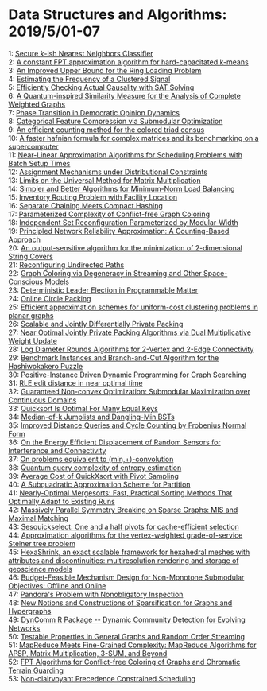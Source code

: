 # Data Structures and Algorithms: 2019/5/01-07  
1: [Secure $k$-ish Nearest Neighbors Classifier](https://doi.org/10.48550/arXiv.1801.07301)  
2: [A constant FPT approximation algorithm for hard-capacitated k-means](https://doi.org/10.48550/arXiv.1901.04628)  
3: [An Improved Upper Bound for the Ring Loading Problem](https://doi.org/10.48550/arXiv.1904.02119)  
4: [Estimating the Frequency of a Clustered Signal](https://doi.org/10.48550/arXiv.1904.13043)  
5: [Efficiently Checking Actual Causality with SAT Solving](https://doi.org/10.48550/arXiv.1904.13101)  
6: [A Quantum-inspired Similarity Measure for the Analysis of Complete  Weighted Graphs](https://doi.org/10.48550/arXiv.1904.13239)  
7: [Phase Transition in Democratic Opinion Dynamics](https://doi.org/10.48550/arXiv.1904.13309)  
8: [Categorical Feature Compression via Submodular Optimization](https://doi.org/10.48550/arXiv.1904.13389)  
9: [An efficient counting method for the colored triad census](https://doi.org/10.48550/arXiv.1802.01481)  
10: [A faster hafnian formula for complex matrices and its benchmarking on a  supercomputer](https://doi.org/10.48550/arXiv.1805.12498)  
11: [Near-Linear Approximation Algorithms for Scheduling Problems with Batch  Setup Times](https://doi.org/10.48550/arXiv.1810.01223)  
12: [Assignment Mechanisms under Distributional Constraints](https://doi.org/10.48550/arXiv.1810.04331)  
13: [Limits on the Universal Method for Matrix Multiplication](https://doi.org/10.48550/arXiv.1812.08731)  
14: [Simpler and Better Algorithms for Minimum-Norm Load Balancing](https://doi.org/10.48550/arXiv.1905.00044)  
15: [Inventory Routing Problem with Facility Location](https://doi.org/10.48550/arXiv.1905.00148)  
16: [Separate Chaining Meets Compact Hashing](https://doi.org/10.48550/arXiv.1905.00163)  
17: [Parameterized Complexity of Conflict-free Graph Coloring](https://doi.org/10.48550/arXiv.1905.00305)  
18: [Independent Set Reconfiguration Parameterized by Modular-Width](https://doi.org/10.48550/arXiv.1905.00340)  
19: [Principled Network Reliability Approximation: A Counting-Based Approach](https://doi.org/10.48550/arXiv.1806.00917)  
20: [An output-sensitive algorithm for the minimization of 2-dimensional  String Covers](https://doi.org/10.48550/arXiv.1806.08131)  
21: [Reconfiguring Undirected Paths](https://doi.org/10.48550/arXiv.1905.00518)  
22: [Graph Coloring via Degeneracy in Streaming and Other Space-Conscious  Models](https://doi.org/10.48550/arXiv.1905.00566)  
23: [Deterministic Leader Election in Programmable Matter](https://doi.org/10.48550/arXiv.1905.00580)  
24: [Online Circle Packing](https://doi.org/10.48550/arXiv.1905.00612)  
25: [Efficient approximation schemes for uniform-cost clustering problems in  planar graphs](https://doi.org/10.48550/arXiv.1905.00656)  
26: [Scalable and Jointly Differentially Private Packing](https://doi.org/10.48550/arXiv.1905.00767)  
27: [Near Optimal Jointly Private Packing Algorithms via Dual Multiplicative  Weight Update](https://doi.org/10.48550/arXiv.1905.00812)  
28: [Log Diameter Rounds Algorithms for $2$-Vertex and $2$-Edge Connectivity](https://doi.org/10.48550/arXiv.1905.00850)  
29: [Benchmark Instances and Branch-and-Cut Algorithm for the Hashiwokakero  Puzzle](https://doi.org/10.48550/arXiv.1905.00973)  
30: [Positive-Instance Driven Dynamic Programming for Graph Searching](https://doi.org/10.48550/arXiv.1905.01134)  
31: [RLE edit distance in near optimal time](https://doi.org/10.48550/arXiv.1905.01254)  
32: [Guaranteed Non-convex Optimization: Submodular Maximization over  Continuous Domains](https://doi.org/10.48550/arXiv.1606.05615)  
33: [Quicksort Is Optimal For Many Equal Keys](https://doi.org/10.48550/arXiv.1608.04906)  
34: [Median-of-k Jumplists and Dangling-Min BSTs](https://doi.org/10.48550/arXiv.1609.08513)  
35: [Improved Distance Queries and Cycle Counting by Frobenius Normal Form](https://doi.org/10.48550/arXiv.1611.03789)  
36: [On the Energy Efficient Displacement of Random Sensors for Interference  and Connectivity](https://doi.org/10.48550/arXiv.1611.06329)  
37: [On problems equivalent to (min,+)-convolution](https://doi.org/10.48550/arXiv.1702.07669)  
38: [Quantum query complexity of entropy estimation](https://doi.org/10.48550/arXiv.1710.06025)  
39: [Average Cost of QuickXsort with Pivot Sampling](https://doi.org/10.48550/arXiv.1803.05948)  
40: [A Subquadratic Approximation Scheme for Partition](https://doi.org/10.48550/arXiv.1804.02269)  
41: [Nearly-Optimal Mergesorts: Fast, Practical Sorting Methods That  Optimally Adapt to Existing Runs](https://doi.org/10.48550/arXiv.1805.04154)  
42: [Massively Parallel Symmetry Breaking on Sparse Graphs: MIS and Maximal  Matching](https://doi.org/10.48550/arXiv.1807.06701)  
43: [Sesquickselect: One and a half pivots for cache-efficient selection](https://doi.org/10.48550/arXiv.1810.12322)  
44: [Approximation algorithms for the vertex-weighted grade-of-service  Steiner tree problem](https://doi.org/10.48550/arXiv.1811.11700)  
45: [HexaShrink, an exact scalable framework for hexahedral meshes with  attributes and discontinuities: multiresolution rendering and storage of  geoscience models](https://doi.org/10.48550/arXiv.1903.07614)  
46: [Budget-Feasible Mechanism Design for Non-Monotone Submodular Objectives:  Offline and Online](https://doi.org/10.48550/arXiv.1905.00848)  
47: [Pandora's Problem with Nonobligatory Inspection](https://doi.org/10.48550/arXiv.1905.01428)  
48: [New Notions and Constructions of Sparsification for Graphs and  Hypergraphs](https://doi.org/10.48550/arXiv.1905.01495)  
49: [DynComm R Package -- Dynamic Community Detection for Evolving Networks](https://doi.org/10.48550/arXiv.1905.01498)  
50: [Testable Properties in General Graphs and Random Order Streaming](https://doi.org/10.48550/arXiv.1905.01644)  
51: [MapReduce Meets Fine-Grained Complexity: MapReduce Algorithms for APSP,  Matrix Multiplication, 3-SUM, and Beyond](https://doi.org/10.48550/arXiv.1905.01748)  
52: [FPT Algorithms for Conflict-free Coloring of Graphs and Chromatic  Terrain Guarding](https://doi.org/10.48550/arXiv.1905.01822)  
53: [Non-clairvoyant Precedence Constrained Scheduling](https://doi.org/10.48550/arXiv.1905.02133)  
